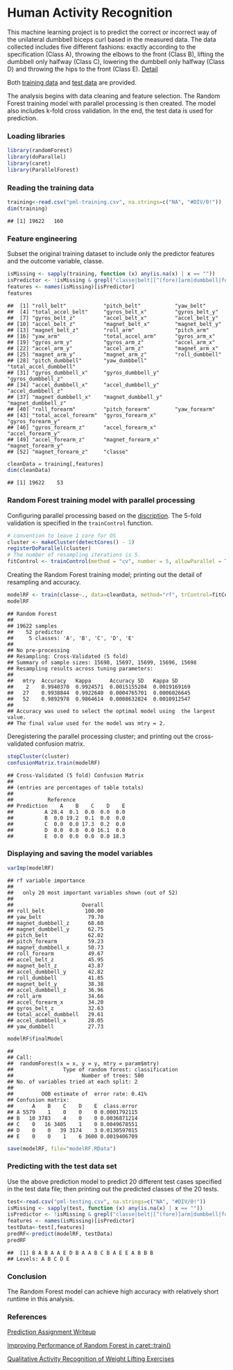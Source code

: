 # Human Activity Recognition

This machine learning project is to predict the correct or incorrect way of the unilateral dumbbell biceps curl based in the measured data. The data collected includes five different fashions: exactly according to the specification (Class A), throwing the elbows to the front (Class B), lifting the dumbbell only halfway (Class C), lowering the dumbbell only halfway (Class D) and throwing the hips to the front (Class E). [Detail](http://groupware.les.inf.puc-rio.br/har) 

Both [training data](https://d396qusza40orc.cloudfront.net/predmachlearn/pml-training.csv) and [test data](https://d396qusza40orc.cloudfront.net/predmachlearn/pml-testing.csv) are provided.

The analysis begins with data cleaning and feature selection. The Random Forest training model with parallel processing is then created. The model also includes k-fold cross validation. In the end, the test data is used for prediction.

### Loading libraries


```r
library(randomForest)
library(doParallel)
library(caret)
library(ParallelForest)
```

### Reading the training data


```r
training<-read.csv("pml-training.csv", na.strings=c("NA", "#DIV/0!"))
dim(training)
```

```
## [1] 19622   160
```

### Feature engineering

Subset the original training dataset to include only the predictor features and the outcome variable, classe.


```r
isMissing <- sapply(training, function (x) any(is.na(x) | x == ""))
isPredictor <- !isMissing & grepl("classe|belt|[^(fore)]arm|dumbbell|forearm", names(isMissing))
features <- names(isMissing)[isPredictor]
features
```

```
##  [1] "roll_belt"            "pitch_belt"           "yaw_belt"            
##  [4] "total_accel_belt"     "gyros_belt_x"         "gyros_belt_y"        
##  [7] "gyros_belt_z"         "accel_belt_x"         "accel_belt_y"        
## [10] "accel_belt_z"         "magnet_belt_x"        "magnet_belt_y"       
## [13] "magnet_belt_z"        "roll_arm"             "pitch_arm"           
## [16] "yaw_arm"              "total_accel_arm"      "gyros_arm_x"         
## [19] "gyros_arm_y"          "gyros_arm_z"          "accel_arm_x"         
## [22] "accel_arm_y"          "accel_arm_z"          "magnet_arm_x"        
## [25] "magnet_arm_y"         "magnet_arm_z"         "roll_dumbbell"       
## [28] "pitch_dumbbell"       "yaw_dumbbell"         "total_accel_dumbbell"
## [31] "gyros_dumbbell_x"     "gyros_dumbbell_y"     "gyros_dumbbell_z"    
## [34] "accel_dumbbell_x"     "accel_dumbbell_y"     "accel_dumbbell_z"    
## [37] "magnet_dumbbell_x"    "magnet_dumbbell_y"    "magnet_dumbbell_z"   
## [40] "roll_forearm"         "pitch_forearm"        "yaw_forearm"         
## [43] "total_accel_forearm"  "gyros_forearm_x"      "gyros_forearm_y"     
## [46] "gyros_forearm_z"      "accel_forearm_x"      "accel_forearm_y"     
## [49] "accel_forearm_z"      "magnet_forearm_x"     "magnet_forearm_y"    
## [52] "magnet_forearm_z"     "classe"
```

```r
cleanData = training[,features]
dim(cleanData)
```

```
## [1] 19622    53
```

### Random Forest training model with parallel processing

Configuring parallel processing based on the [discription](https://github.com/lgreski/datasciencectacontent/blob/master/markdown/pml-randomForestPerformance.md). The 5-fold validation is specified in the <code>trainControl</code> function.


```r
# convention to leave 1 core for OS
cluster <- makeCluster(detectCores() - 1)
registerDoParallel(cluster)
# The number of resampling iterations is 5.
fitControl <- trainControl(method = "cv", number = 5, allowParallel = TRUE)
```

Creating the Random Forest training model; printing out the detail of resampling and accuracy.


```r
modelRF <- train(classe~., data=cleanData, method="rf", trControl=fitControl)
modelRF
```

```
## Random Forest 
## 
## 19622 samples
##    52 predictor
##     5 classes: 'A', 'B', 'C', 'D', 'E' 
## 
## No pre-processing
## Resampling: Cross-Validated (5 fold) 
## Summary of sample sizes: 15698, 15697, 15699, 15696, 15698 
## Resampling results across tuning parameters:
## 
##   mtry  Accuracy   Kappa      Accuracy SD   Kappa SD    
##    2    0.9940370  0.9924571  0.0015155204  0.0019169169
##   27    0.9938844  0.9922640  0.0004765701  0.0006026645
##   52    0.9892978  0.9864614  0.0008632824  0.0010912547
## 
## Accuracy was used to select the optimal model using  the largest value.
## The final value used for the model was mtry = 2.
```

Deregistering the parallel processing cluster; and printing out the cross-validated confusion matrix.


```r
stopCluster(cluster)
confusionMatrix.train(modelRF)
```

```
## Cross-Validated (5 fold) Confusion Matrix 
## 
## (entries are percentages of table totals)
##  
##           Reference
## Prediction    A    B    C    D    E
##          A 28.4  0.1  0.0  0.0  0.0
##          B  0.0 19.2  0.1  0.0  0.0
##          C  0.0  0.0 17.3  0.2  0.0
##          D  0.0  0.0  0.0 16.1  0.0
##          E  0.0  0.0  0.0  0.0 18.3
```

### Displaying and saving the model variables


```r
varImp(modelRF)
```

```
## rf variable importance
## 
##   only 20 most important variables shown (out of 52)
## 
##                      Overall
## roll_belt             100.00
## yaw_belt               79.70
## magnet_dumbbell_z      68.60
## magnet_dumbbell_y      62.75
## pitch_belt             62.02
## pitch_forearm          59.23
## magnet_dumbbell_x      50.73
## roll_forearm           49.67
## accel_belt_z           45.95
## magnet_belt_z          43.87
## accel_dumbbell_y       42.82
## roll_dumbbell          41.85
## magnet_belt_y          38.38
## accel_dumbbell_z       36.96
## roll_arm               34.66
## accel_forearm_x        34.20
## gyros_belt_z           32.63
## total_accel_dumbbell   29.61
## accel_dumbbell_x       28.05
## yaw_dumbbell           27.73
```

```r
modelRF$finalModel
```

```
## 
## Call:
##  randomForest(x = x, y = y, mtry = param$mtry) 
##                Type of random forest: classification
##                      Number of trees: 500
## No. of variables tried at each split: 2
## 
##         OOB estimate of  error rate: 0.41%
## Confusion matrix:
##      A    B    C    D    E  class.error
## A 5579    1    0    0    0 0.0001792115
## B   10 3783    4    0    0 0.0036871214
## C    0   16 3405    1    0 0.0049678551
## D    0    0   39 3174    3 0.0130597015
## E    0    0    1    6 3600 0.0019406709
```

```r
save(modelRF, file="modelRF.RData")
```

### Predicting with the test data set

Use the above prediction model to predict 20 different test cases specified in the test data file; then printing out the predicted classes of the 20 tests.


```r
test<-read.csv("pml-testing.csv", na.strings=c("NA", "#DIV/0!"))
isMissing <- sapply(test, function (x) any(is.na(x) | x == ""))
isPredictor <- !isMissing & grepl("classe|belt|[^(fore)]arm|dumbbell|forearm", names(isMissing))
features <- names(isMissing)[isPredictor]
testData<-test[,features]
predRF<-predict(modelRF, testData)
predRF
```

```
##  [1] B A B A A E D B A A B C B A E E A B B B
## Levels: A B C D E
```

### Conclusion

The Random Forest model can achieve high accuracy with relatively short runtime in this analysis.

### References

[Prediction Assignment Writeup](https://www.coursera.org/learn/practical-machine-learning/peer/R43St/prediction-assignment-writeup)

[Improving Performance of Random Forest in caret::train()](https://github.com/lgreski/datasciencectacontent/blob/master/markdown/pml-randomForestPerformance.md)

[Qualitative Activity Recognition of Weight Lifting Exercises](http://groupware.les.inf.puc-rio.br/public/papers/2013.Velloso.QAR-WLE.pdf)



